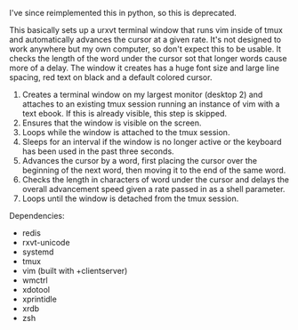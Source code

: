 I've since reimplemented this in python, so this is deprecated.

This basically sets up a urxvt terminal window that runs vim inside of tmux
and automatically advances the cursor at a given rate.  It's not designed to
work anywhere but my own computer, so don't expect this to be usable.  It
checks the length of the word under the cursor sot that longer words cause
more of a delay.  The window it creates has a huge font size and large line
spacing, red text on black and a default colored cursor.


1. Creates a terminal window on my largest monitor (desktop 2) and attaches to
   an existing tmux session running an instance of vim with a text ebook.  If
   this is already visible, this step is skipped.
2. Ensures that the window is visible on the screen.
3. Loops while the window is attached to the tmux session.
4. Sleeps for an interval if the window is no longer active or the keyboard
   has been used in the past three seconds.
5. Advances the cursor by a word, first placing the cursor over the beginning
   of the next word, then moving it to the end of the same word.
6. Checks the length in characters of word under the cursor and delays the
   overall advancement speed given a rate passed in as a shell parameter.
7. Loops until the window is detached from the tmux session.

Dependencies:

- redis
- rxvt-unicode
- systemd
- tmux
- vim (built with +clientserver)
- wmctrl
- xdotool
- xprintidle
- xrdb
- zsh

